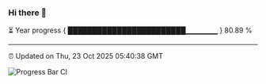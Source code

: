 ### Hi there 👋

⏳ Year progress { ████████████████████████▁▁▁▁▁▁ } 80.89 %

---

⏰ Updated on Thu, 23 Oct 2025 05:40:38 GMT

![Progress Bar CI](https://github.com/IshwaranRudhara/GIT-ACTION/workflows/Progress%20Bar%20CI/badge.svg)
